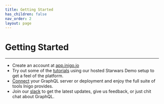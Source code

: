 ```yaml
---
title: Getting Started
has_children: false
nav_order: 2
layout: page
---
```


# Getting Started
-----------------
- Create an account at <a href="https://app.inigo.io" target="_blank">app.inigo.io</a>
- Try out some of the [tutorials](/docs/tutorials.html) using our hosted Starwars Demo setup to get a feel of the platform.
- [Connect](/docs/deployment.html) your GraphQL server or deployment and enjoy the full suite of tools Inigo provides. 
- Join our <a href="https://slack.inigo.io" target="_blank">slack</a> to get the latest updates, give us feedback, or just chit chat about GraphQL.
